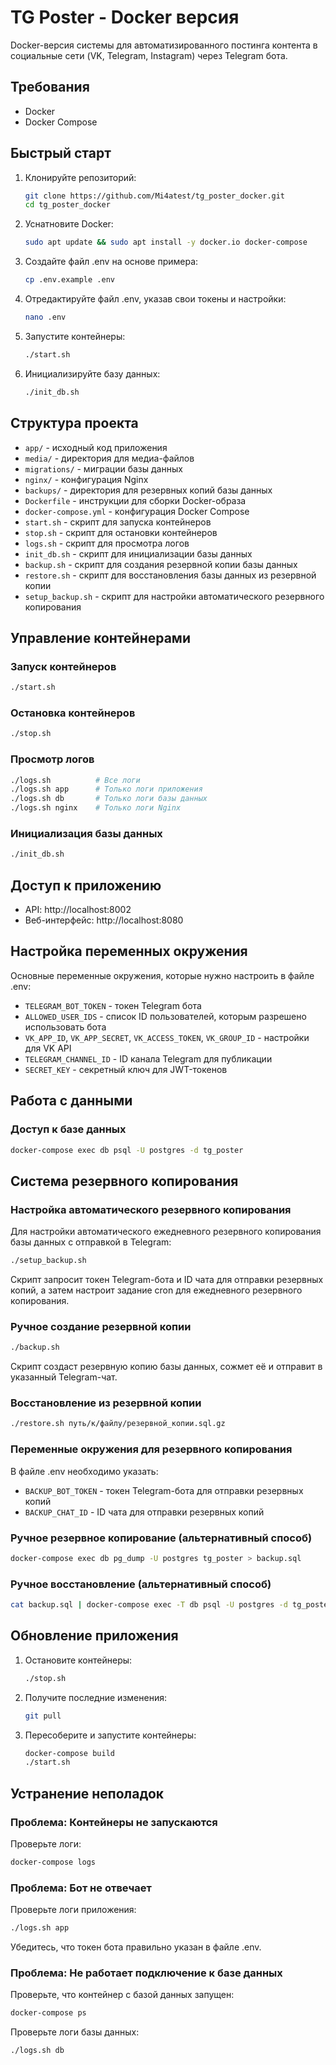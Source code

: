 # TG Poster - Docker версия

Docker-версия системы для автоматизированного постинга контента в социальные сети (VK, Telegram, Instagram) через Telegram бота.

## Требования

- Docker
- Docker Compose

## Быстрый старт

1. Клонируйте репозиторий:
   ```bash
   git clone https://github.com/Mi4atest/tg_poster_docker.git
   cd tg_poster_docker
   ```
   
2. Уснатновите Docker:
   ```bash
   sudo apt update && sudo apt install -y docker.io docker-compose
   ```
   
3. Создайте файл .env на основе примера:
   ```bash
   cp .env.example .env
   ```

4. Отредактируйте файл .env, указав свои токены и настройки:
   ```bash
   nano .env
   ```

5. Запустите контейнеры:
   ```bash
   ./start.sh
   ```

6. Инициализируйте базу данных:
   ```bash
   ./init_db.sh
   ```

## Структура проекта

- `app/` - исходный код приложения
- `media/` - директория для медиа-файлов
- `migrations/` - миграции базы данных
- `nginx/` - конфигурация Nginx
- `backups/` - директория для резервных копий базы данных
- `Dockerfile` - инструкции для сборки Docker-образа
- `docker-compose.yml` - конфигурация Docker Compose
- `start.sh` - скрипт для запуска контейнеров
- `stop.sh` - скрипт для остановки контейнеров
- `logs.sh` - скрипт для просмотра логов
- `init_db.sh` - скрипт для инициализации базы данных
- `backup.sh` - скрипт для создания резервной копии базы данных
- `restore.sh` - скрипт для восстановления базы данных из резервной копии
- `setup_backup.sh` - скрипт для настройки автоматического резервного копирования

## Управление контейнерами

### Запуск контейнеров
```bash
./start.sh
```

### Остановка контейнеров
```bash
./stop.sh
```

### Просмотр логов
```bash
./logs.sh          # Все логи
./logs.sh app      # Только логи приложения
./logs.sh db       # Только логи базы данных
./logs.sh nginx    # Только логи Nginx
```

### Инициализация базы данных
```bash
./init_db.sh
```

## Доступ к приложению

- API: http://localhost:8002
- Веб-интерфейс: http://localhost:8080

## Настройка переменных окружения

Основные переменные окружения, которые нужно настроить в файле .env:

- `TELEGRAM_BOT_TOKEN` - токен Telegram бота
- `ALLOWED_USER_IDS` - список ID пользователей, которым разрешено использовать бота
- `VK_APP_ID`, `VK_APP_SECRET`, `VK_ACCESS_TOKEN`, `VK_GROUP_ID` - настройки для VK API
- `TELEGRAM_CHANNEL_ID` - ID канала Telegram для публикации
- `SECRET_KEY` - секретный ключ для JWT-токенов

## Работа с данными

### Доступ к базе данных
```bash
docker-compose exec db psql -U postgres -d tg_poster
```

## Система резервного копирования

### Настройка автоматического резервного копирования
Для настройки автоматического ежедневного резервного копирования базы данных с отправкой в Telegram:

```bash
./setup_backup.sh
```

Скрипт запросит токен Telegram-бота и ID чата для отправки резервных копий, а затем настроит задание cron для ежедневного резервного копирования.

### Ручное создание резервной копии
```bash
./backup.sh
```

Скрипт создаст резервную копию базы данных, сожмет её и отправит в указанный Telegram-чат.

### Восстановление из резервной копии
```bash
./restore.sh путь/к/файлу/резервной_копии.sql.gz
```

### Переменные окружения для резервного копирования
В файле .env необходимо указать:
- `BACKUP_BOT_TOKEN` - токен Telegram-бота для отправки резервных копий
- `BACKUP_CHAT_ID` - ID чата для отправки резервных копий

### Ручное резервное копирование (альтернативный способ)
```bash
docker-compose exec db pg_dump -U postgres tg_poster > backup.sql
```

### Ручное восстановление (альтернативный способ)
```bash
cat backup.sql | docker-compose exec -T db psql -U postgres -d tg_poster
```

## Обновление приложения

1. Остановите контейнеры:
   ```bash
   ./stop.sh
   ```

2. Получите последние изменения:
   ```bash
   git pull
   ```

3. Пересоберите и запустите контейнеры:
   ```bash
   docker-compose build
   ./start.sh
   ```

## Устранение неполадок

### Проблема: Контейнеры не запускаются

Проверьте логи:
```bash
docker-compose logs
```

### Проблема: Бот не отвечает

Проверьте логи приложения:
```bash
./logs.sh app
```

Убедитесь, что токен бота правильно указан в файле .env.

### Проблема: Не работает подключение к базе данных

Проверьте, что контейнер с базой данных запущен:
```bash
docker-compose ps
```

Проверьте логи базы данных:
```bash
./logs.sh db
```
